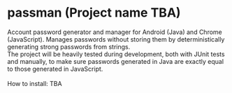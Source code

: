 # passman (Project name TBA)
Account password generator and manager for Android (Java) and Chrome (JavaScript). Manages passwords without storing them by deterministically generating strong passwords from strings.<br>
The project will be heavily tested during development, both with JUnit tests and manually, to make sure passwords generated in Java are exactly equal to those generated in JavaScript.
<br><br>
How to install: TBA
